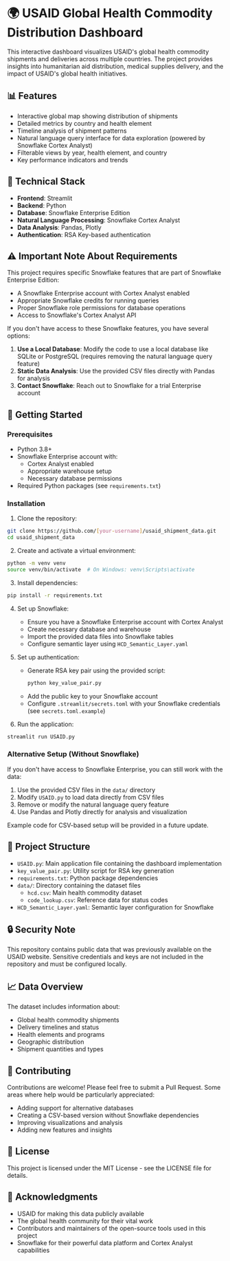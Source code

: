 # 🌍 USAID Global Health Commodity Distribution Dashboard

This interactive dashboard visualizes USAID's global health commodity shipments and deliveries across multiple countries. The project provides insights into humanitarian aid distribution, medical supplies delivery, and the impact of USAID's global health initiatives.

## 📊 Features

- Interactive global map showing distribution of shipments
- Detailed metrics by country and health element
- Timeline analysis of shipment patterns
- Natural language query interface for data exploration (powered by Snowflake Cortex Analyst)
- Filterable views by year, health element, and country
- Key performance indicators and trends

## 🔧 Technical Stack

- **Frontend**: Streamlit
- **Backend**: Python
- **Database**: Snowflake Enterprise Edition
- **Natural Language Processing**: Snowflake Cortex Analyst
- **Data Analysis**: Pandas, Plotly
- **Authentication**: RSA Key-based authentication

## ⚠️ Important Note About Requirements

This project requires specific Snowflake features that are part of Snowflake Enterprise Edition:
- A Snowflake Enterprise account with Cortex Analyst enabled
- Appropriate Snowflake credits for running queries
- Proper Snowflake role permissions for database operations
- Access to Snowflake's Cortex Analyst API

If you don't have access to these Snowflake features, you have several options:
1. **Use a Local Database**: Modify the code to use a local database like SQLite or PostgreSQL (requires removing the natural language query feature)
2. **Static Data Analysis**: Use the provided CSV files directly with Pandas for analysis
3. **Contact Snowflake**: Reach out to Snowflake for a trial Enterprise account

## 🚀 Getting Started

### Prerequisites

- Python 3.8+
- Snowflake Enterprise account with:
  - Cortex Analyst enabled
  - Appropriate warehouse setup
  - Necessary database permissions
- Required Python packages (see `requirements.txt`)

### Installation

1. Clone the repository:
```bash
git clone https://github.com/[your-username]/usaid_shipment_data.git
cd usaid_shipment_data
```

2. Create and activate a virtual environment:
```bash
python -m venv venv
source venv/bin/activate  # On Windows: venv\Scripts\activate
```

3. Install dependencies:
```bash
pip install -r requirements.txt
```

4. Set up Snowflake:
   - Ensure you have a Snowflake Enterprise account with Cortex Analyst
   - Create necessary database and warehouse
   - Import the provided data files into Snowflake tables
   - Configure semantic layer using `HCD_Semantic_Layer.yaml`

5. Set up authentication:
   - Generate RSA key pair using the provided script:
     ```bash
     python key_value_pair.py
     ```
   - Add the public key to your Snowflake account
   - Configure `.streamlit/secrets.toml` with your Snowflake credentials (see `secrets.toml.example`)

6. Run the application:
```bash
streamlit run USAID.py
```

### Alternative Setup (Without Snowflake)

If you don't have access to Snowflake Enterprise, you can still work with the data:

1. Use the provided CSV files in the `data/` directory
2. Modify `USAID.py` to load data directly from CSV files
3. Remove or modify the natural language query feature
4. Use Pandas and Plotly directly for analysis and visualization

Example code for CSV-based setup will be provided in a future update.

## 📁 Project Structure

- `USAID.py`: Main application file containing the dashboard implementation
- `key_value_pair.py`: Utility script for RSA key generation
- `requirements.txt`: Python package dependencies
- `data/`: Directory containing the dataset files
  - `hcd.csv`: Main health commodity dataset
  - `code_lookup.csv`: Reference data for status codes
- `HCD_Semantic_Layer.yaml`: Semantic layer configuration for Snowflake

## 🔒 Security Note

This repository contains public data that was previously available on the USAID website. Sensitive credentials and keys are not included in the repository and must be configured locally.

## 📈 Data Overview

The dataset includes information about:
- Global health commodity shipments
- Delivery timelines and status
- Health elements and programs
- Geographic distribution
- Shipment quantities and types

## 🤝 Contributing

Contributions are welcome! Please feel free to submit a Pull Request. Some areas where help would be particularly appreciated:
- Adding support for alternative databases
- Creating a CSV-based version without Snowflake dependencies
- Improving visualizations and analysis
- Adding new features and insights

## 📄 License

This project is licensed under the MIT License - see the LICENSE file for details.

## 🙏 Acknowledgments

- USAID for making this data publicly available
- The global health community for their vital work
- Contributors and maintainers of the open-source tools used in this project
- Snowflake for their powerful data platform and Cortex Analyst capabilities 